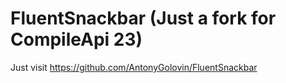 # FluentSnackbar (Just a fork for CompileApi 23)
Just visit https://github.com/AntonyGolovin/FluentSnackbar

